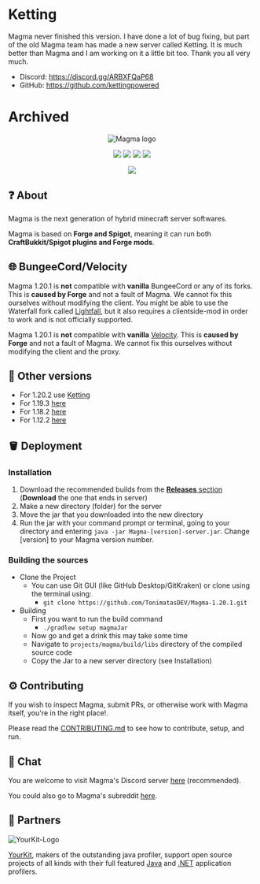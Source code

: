 # Ketting
Magma never finished this version. I have done a lot of bug fixing, but part of the old Magma team has made a new server called Ketting. It is much better than Magma and I am working on it a little bit too. Thank you all very much.

- Discord: https://discord.gg/ARBXFQaP68
- GitHub: https://github.com/kettingpowered

# Archived
<div align="center">
<img src="https://i.imgur.com/zTCTCWG.png" alt="Magma logo" align="middle"></img>

[![](https://img.shields.io/badge/Minecraft%20Forge-1.20.1%20--%2047.2.0%20--%2012d24df4-orange.svg)](https://files.minecraftforge.net/net/minecraftforge/forge/index_1.20.1.html)
[![](https://img.shields.io/badge/Bukkit-1.20%20997de31-blue)](https://hub.spigotmc.org/stash/projects/SPIGOT/repos/bukkit/browse)
[![](https://img.shields.io/badge/CraftBukkit-Build%203f9263ba3a7-orange)](https://hub.spigotmc.org/stash/projects/SPIGOT/repos/craftbukkit/browse?at=refs%2Fheads%2Fversion%2F1.20)
[![](https://img.shields.io/badge/Spigot-Build%20d2eba2c820b-yellow)](https://hub.spigotmc.org/stash/projects/SPIGOT/repos/spigot/browse)

[![](https://img.shields.io/discord/1175785262475923556.svg?logo=discord&logoWidth=18&colorB=7289DA)](https://discord.gg/STZjCzRZn9)
</div> 

## ❓ About

Magma is the next generation of hybrid minecraft server softwares.

Magma is based on **Forge and Spigot**, meaning it can run both **CraftBukkit/Spigot plugins and Forge mods**.

## 🌐 BungeeCord/Velocity

Magma 1.20.1 is **not** compatible with **vanilla** BungeeCord or any of its forks. This is **caused by Forge** and not a fault of Magma. We cannot fix this ourselves without modifying the client.
You might be able to use the Waterfall fork called [Lightfall](https://github.com/ArclightPowered/lightfall), but it also requires a clientside-mod in order to work and is not officially supported.

Magma 1.20.1 is **not** compatible with **vanilla** [Velocity](https://velocitypowered.com/downloads/). This is **caused by Forge** and not a fault of Magma. We cannot fix this ourselves without modifying the client and the proxy.

## 🧪 Other versions

- For 1.20.2 use [Ketting](https://github.com/kettingpowered)
- For 1.19.3 [here](https://github.com/magmamaintained/Magma-1.19.3)
- For 1.18.2 [here](https://github.com/magmamaintained/Magma-1.18.2)
- For 1.12.2 [here](https://github.com/magmamaintained/Magma-1.12.2)

## 🪣 Deployment

### Installation

1. Download the recommended builds from the [**Releases** section](https://github.com/magmamaintained/Magma-1.20.1/releases/latest) (**Download** the one that ends in server)
2. Make a new directory (folder) for the server
3. Move the jar that you downloaded into the new directory
4. Run the jar with your command prompt or terminal, going to your directory and entering `java -jar Magma-[version]-server.jar`. Change [version] to your Magma version number.

### Building the sources

- Clone the Project
    - You can use Git GUI (like GitHub Desktop/GitKraken) or clone using the terminal using:
        - `git clone https://github.com/TonimatasDEV/Magma-1.20.1.git`
- Building
    - First you want to run the build command
        - `./gradlew setup magmaJar`
    - Now go and get a drink this may take some time
    - Navigate to `projects/magma/build/libs` directory of the compiled source code
    - Copy the Jar to a new server directory (see Installation)

## ⚙️ Contributing

If you wish to inspect Magma, submit PRs, or otherwise work with Magma itself, you're in the right place!.

Please read the [CONTRIBUTING.md](https://git.magmafoundation.org/magmafoundation/Magma-1-20-x/-/blob/1.20/CONTRIBUTING.md) to see how to contribute, setup, and run.

## 💬 Chat

You are welcome to visit Magma's Discord server [here](https://discord.gg/Magma) (recommended).

You could also go to Magma's subreddit [here](https://www.reddit.com/r/Magma).

## 👥 Partners

![YourKit-Logo](https://www.yourkit.com/images/yklogo.png)

[YourKit](http://www.yourkit.com/), makers of the outstanding java profiler, support open source projects of all kinds with their full featured [Java](https://www.yourkit.com/java/profiler/index.jsp) and [.NET](https://www.yourkit.com/.net/profiler/index.jsp) application profilers.

